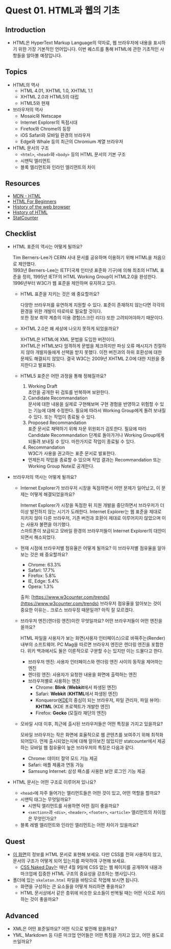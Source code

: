 # Quest 01. HTML과 웹의 기초

## Introduction
* HTML은 HyperText Markup Language의 약자로, 웹 브라우저에 내용을 표시하기 위한 가장 기본적인 언어입니다. 이번 퀘스트를 통해 HTML에 관한 기초적인 사항들을 알아볼 예정입니다.

## Topics
* HTML의 역사
  * HTML 4.01, XHTML 1.0, XHTML 1.1
  * XHTML 2.0과 HTML5의 대립
  * HTML5와 현재
* 브라우저의 역사
  * Mosaic와 Netscape
  * Internet Explorer의 독점시대
  * Firefox와 Chrome의 등장
  * iOS Safari와 모바일 환경의 브라우저
  * Edge와 Whale 등의 최근의 Chromium 계열 브라우저
* HTML 문서의 구조
  * `<html>`, `<head>`와 `<body>` 등의 HTML 문서의 기본 구조
  * 시맨틱 엘리먼트
  * 블록 엘리먼트와 인라인 엘리먼트의 차이

## Resources
* [MDN - HTML](https://developer.mozilla.org/ko/docs/Web/HTML)
* [HTML For Beginners](https://html.com/)
* [History of the web browser](https://en.wikipedia.org/wiki/History_of_the_web_browser)
* [History of HTML](https://en.wikipedia.org/wiki/HTML)
* [StatCounter](https://gs.statcounter.com/)

## Checklist
* HTML 표준의 역사는 어떻게 될까요?

  Tim Berners-Lee가 CERN 사내 문서를 공유하며 이용하기 위해 HTML을 처음으로 제안했다.  
  1993년 Berners-Lee는 IETF(국제 인터넷 표준화 기구)에 의해 최초의 HTML 표준을 정의, 1995년 IETF의 HTML Working Group이 HTML2.0을 완성한다.
  1996년부터 W3C가 웹 표준을 제안하며 유지하고 있다.

  * HTML 표준을 지키는 것은 왜 중요할까요?

    다양한 브라우저를 유연하게 지원할 수 있다. 표준이 존재하지 않는다면 각각의 환경을 위한 개발이 따로따로 필요할 것이다.  
    또한 정보 취약 계층의 이용 경험(스크린 리더) 또한 고려되어야하기 때문이다.

  * XHTML 2.0은 왜 세상에 나오지 못하게 되었을까요?

    XHTML은 HTML에 XML 문법을 도입한 버전이다.  
    XHTML은 HTML보다 엄격하게 문법을 체크하지만 파싱 오류 메시지가 친절하지 않아 개발자들에게 선택을 받지 못했다. 이전 버전과의 하위 호환성에 대한 문제도 해결되지 않았다. 결국 W3C는 2009년 XHTML 2.0에 대한 지원을 중지한다고 발표했다.

  * HTML5 표준은 어떤 과정을 통해 정해질까요?

    1. Working Draft  
    초안을 공개한 뒤 검토를 반복하며 보완한다.
    1. Candidate Recommandation  
    문서에 대한 내용을 실제로 구현해보며 구현 경험을 반영하고 위험할 수 있는 기능에 대해 수정한다. 필요에 따라서 Working Group에게 돌려 보내질 수 있다. 또는 작업이 종료될 수 있다.
    1. Proposed Recommandation  
    표준 문서로 채택하기 위해 자문 위원회가 검토한다. 필요에 따라 Candidate Recommandation 단계로 돌아가거나 Working Group에게 되돌려 보내질 수 있다. 마찬가지로 작업이 종료될 수 있다.
    1. Recommandation  
    W3C가 사용을 권고하는 표준 문서로 발표한다.
    - 언제든지 작업을 종료할 수 있으며 작업 결과는 Recommandation 또는 Working Group Note로 공개한다.

* 브라우저의 역사는 어떻게 될까요?
  * Internet Explorer가 브라우저 시장을 독점하면서 어떤 문제가 일어났고, 이 문제는 어떻게 해결되었을까요?

    Internet Explorer가 시장을 독점한 뒤 지원 개발을 중단하면서 브라우저가 더이상 발전하지 않는 시기가 도래한다. Internet Explorer는 웹 표준을 제대로 지키지 않아 다른 브라우저, 기존 버전과 호환이 제대로 이루어지지 않았으며 이는 사용자 불편을 야기했다.  
    스마트폰이 보급되고 모바일 환경의 브라우저들이 Internet Explorer의 대안이 되면서 해소되었다.

  * 현재 시점에 브라우저별 점유율은 어떻게 될까요? 이 브라우저별 점유율을 알아보는 것은 왜 중요할까요?

    - Chrome: 63.3%
    - Safari: 17.7%
    - Firefox: 5.8%
    - IE, Edge: 5.4%
    - Opera: 1.3%

    출처: [https://www.w3counter.com/trends](https://www.w3counter.com/trends)
    브라우저 점유율을 알아보는 것이 중요한 이유는.. 크로스 브라우징 때문일까? 아직 잘 모르겠다.

  * 브라우저 엔진(렌더링 엔진)이란 무엇일까요? 어떤 브라우저들이 어떤 엔진을 쓸까요?

    HTML 파일을 사용자가 보는 화면(사용자 인터페이스)으로 바꿔주는(Render) 내부의 소프트웨어. PC Mag을 따르면 브라우저 엔진은 렌더링 엔진을 포함한다. 위키 백과에서도 둘은 이론적으로 구분할 수는 있지만 이는 드물다고 한다.
    - 브라우저 엔진: 사용자 인터페이스와 렌더링 엔진 사이의 동작을 제어하는 엔진
    - 렌더링 엔진: 사용자가 요청한 내용을 화면에 출력하는 엔진
    - 브라우저별로 사용하는 엔진
      - Chrome: **Blink** (**Webkit**에서 파생된 엔진)
      - Safari: **Webkit** (**KHTML**에서 파생된 엔진)
      - Konqueror([KDE](https://www.notion.so/863f0b90067c478c95a493216a46e672)의 중심이 되는 브라우저, 파일 관리자, 파일 뷰어): **KHTML** (KDE 프로젝트가 개발한 엔진)
      - Firefox: **Gecko** (모질라 재단의 엔진)

  * 모바일 시대 이후, 최근에 출시된 브라우저들은 어떤 특징을 가지고 있을까요?

    모바일 브라우저는 작은 화면에 효율적으로 웹 콘텐츠를 보여주기 위해 최적화되어있다. 언제 출시되었는지에 대해 알아보진 않았지만 statcounter에서 제공하는 모바일 웹 점유율이 높은 브라우저의 특징은 다음과 같다.
      - Chrome: 데이터 절약 모드 기능 제공
      - Safari: 애플 제품과 연동 가능
      - Samsung Internet: 삼성 패스를 사용한 보안 로그인 기능 제공

* HTML 문서는 어떤 구조로 이루어져 있나요?
  * `<head>`에 자주 들어가는 엘리먼트들은 어떤 것이 있고, 어떤 역할을 할까요?
  * 시맨틱 태그는 무엇일까요?
    * 시맨틱 엘리먼트를 사용하면 어떤 점이 좋을까요?
    * `<section>`과 `<div>`, `<header>`, `<footer>`, `<article>` 엘리먼트의 차이점은 무엇인가요?
  * 블록 레벨 엘리먼트와 인라인 엘리먼트는 어떤 차이가 있을까요?

## Quest
* [이 화면](screen.png)의 정보를 HTML 문서로 표현해 보세요. 다만 CSS를 전혀 사용하지 않고, 문서의 구조가 어떻게 되어 있는지를 파악하여 구현해 보세요.
  * [CSS Naked Day](https://css-naked-day.github.io/)는 매년 4월 9일에 CSS 없는 웹 페이지를 공개하여 내용과 마크업에 집중한 HTML 구조의 중요성을 강조하는 행사입니다.
* 폴더에 있는 `skeleton.html` 파일을 바탕으로 작업해 보시면 됩니다.
  * 화면을 구성하는 큰 요소들을 어떻게 처리하면 좋을까요?
  * HTML 문서상에서 같은 층위에 비슷한 요소들이 반복될 때는 어떤 식으로 처리하는 것이 좋을까요?

## Advanced
* XML은 어떤 표준일까요? 어떤 식으로 발전해 왔을까요?
* YML, Markdown 등 다른 마크업 언어들은 어떤 특징을 가지고 있고, 어떤 용도로 쓰일까요?
